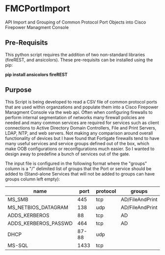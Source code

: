 # FMCPortImport
API Import and Grouping of Common Protocol Port Objects into Cisco Firepower Managment Console

## Pre-Requisits
This python script requires the addition of two non-standard libraries (fireREST, and ansicolors).  These pre-requisits can be installed using the pip:

**pip install ansicolors fireREST**


## Purpose
This Script is being developed to read a CSV file of common protocol ports that are used within organzations and populate them into a Cisco Firepower Managment Console via the web api.
Often when configuring firewalls to perform internal segmentation of networks many firewall policies are needed and many common services are required for services such as client connections to Active Directory Domain Controllers, File and Print Servers, LDAP, NTP, and web servers.  Not making any comparison around overall functionality of devices but I have found that Fortigate firewalls tend to have many useful services and service groups defined out of the box, which make OOB configurations or reconfigurations much easier. So I wanted to design away to predefine a bunch of services out of the gate.

The input file is configured in the following format where the "groups" column is a "/" delimited list of groups that the Port or service should be added to (Stand-alone Services that will not be added to groups can have groups column left empty):

|name	| port	| protocol	| groups |
|-----|-------|----------|--------|
| MS_SMB	| 445	| tcp	| AD/FileAndPrint |
|MS_NETBIOS_DATAGRAM |138	| udp	| AD/FileAndPrint |
| ADDS_KERBEROS	| 88	| tcp	| AD |
| ADDS_KERBEROS_PASSWD	| 464	| tcp	| AD |
| DHCP | 87-88 | udp | |
| MS-SQL | 1433 | tcp | |

